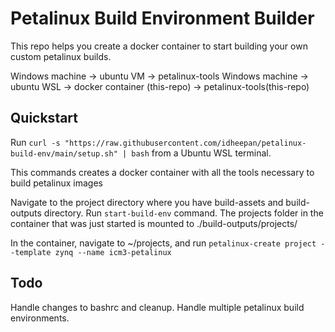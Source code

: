 # Petalinux Build Environment Builder

This repo helps you create a docker container to start building your own custom petalinux builds. 

Windows machine -> ubuntu VM -> petalinux-tools
Windows machine -> ubuntu WSL -> docker container (this-repo) -> petalinux-tools(this-repo)

## Quickstart
Run `curl -s "https://raw.githubusercontent.com/idheepan/petalinux-build-env/main/setup.sh" | bash` from a Ubuntu WSL terminal.

This commands creates a docker container with all the tools necessary to build petalinux images

Navigate to the project directory where you have build-assets and build-outputs directory. Run `start-build-env` command. The projects folder in the container that was just started is mounted to ./build-outputs/projects/

In the container, navigate to ~/projects, and run `petalinux-create project --template zynq --name icm3-petalinux`

## Todo
Handle changes to bashrc and cleanup. Handle multiple petalinux build environments.
